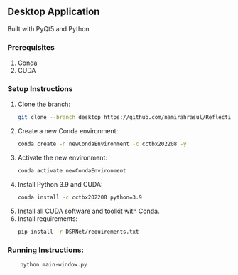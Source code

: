 ## Desktop Application

Built with PyQt5 and Python

### Prerequisites

1. Conda
2. CUDA

### Setup Instructions

1. Clone the branch:
    ```sh
    git clone --branch desktop https://github.com/namirahrasul/ReflectionEraser.git
    ```
2. Create a new Conda environment:
    ```sh
    conda create -n newCondaEnvironment -c cctbx202208 -y
    ```
3. Activate the new environment:
    ```sh
    conda activate newCondaEnvironment
    ```
4. Install Python 3.9 and CUDA:
    ```sh
    conda install -c cctbx202208 python=3.9
    ```
5. Install all CUDA software and toolkit with Conda.
6. Install requirements:
    ```sh
    pip install -r DSRNet/requirements.txt
    ```

### Running Instructions:
```sh
    python main-window.py
```
